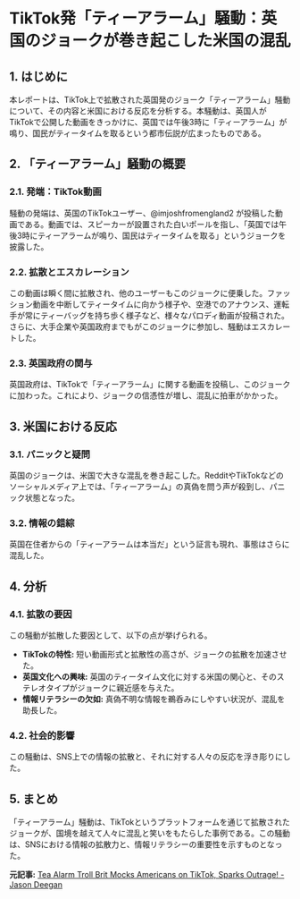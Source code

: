 # TikTok発「ティーアラーム」騒動：英国のジョークが巻き起こした米国の混乱

## 1. はじめに

本レポートは、TikTok上で拡散された英国発のジョーク「ティーアラーム」騒動について、その内容と米国における反応を分析する。本騒動は、英国人がTikTokで公開した動画をきっかけに、英国では午後3時に「ティーアラーム」が鳴り、国民がティータイムを取るという都市伝説が広まったものである。

## 2. 「ティーアラーム」騒動の概要

### 2.1. 発端：TikTok動画

騒動の発端は、英国のTikTokユーザー、@imjoshfromengland2 が投稿した動画である。動画では、スピーカーが設置された白いポールを指し、「英国では午後3時にティーアラームが鳴り、国民はティータイムを取る」というジョークを披露した。

### 2.2. 拡散とエスカレーション

この動画は瞬く間に拡散され、他のユーザーもこのジョークに便乗した。ファッション動画を中断してティータイムに向かう様子や、空港でのアナウンス、運転手が常にティーバッグを持ち歩く様子など、様々なパロディ動画が投稿された。さらに、大手企業や英国政府までもがこのジョークに参加し、騒動はエスカレートした。

### 2.3. 英国政府の関与

英国政府は、TikTokで「ティーアラーム」に関する動画を投稿し、このジョークに加わった。これにより、ジョークの信憑性が増し、混乱に拍車がかかった。

## 3. 米国における反応

### 3.1. パニックと疑問

英国のジョークは、米国で大きな混乱を巻き起こした。RedditやTikTokなどのソーシャルメディア上では、「ティーアラーム」の真偽を問う声が殺到し、パニック状態となった。

### 3.2. 情報の錯綜

英国在住者からの「ティーアラームは本当だ」という証言も現れ、事態はさらに混乱した。

## 4. 分析

### 4.1. 拡散の要因

この騒動が拡散した要因として、以下の点が挙げられる。

* **TikTokの特性:** 短い動画形式と拡散性の高さが、ジョークの拡散を加速させた。
* **英国文化への興味:** 英国のティータイム文化に対する米国の関心と、そのステレオタイプがジョークに親近感を与えた。
* **情報リテラシーの欠如:** 真偽不明な情報を鵜呑みにしやすい状況が、混乱を助長した。

### 4.2. 社会的影響

この騒動は、SNS上での情報の拡散と、それに対する人々の反応を浮き彫りにした。

## 5. まとめ

「ティーアラーム」騒動は、TikTokというプラットフォームを通じて拡散されたジョークが、国境を越えて人々に混乱と笑いをもたらした事例である。この騒動は、SNSにおける情報の拡散力と、情報リテラシーの重要性を示すものとなった。



**元記事:** [Tea Alarm Troll Brit Mocks Americans on TikTok, Sparks Outrage! - Jason Deegan](https://jasondeegan.com/tea-alarm-troll-brit-mocks-americans-on-tiktok-sparks-outrage/)